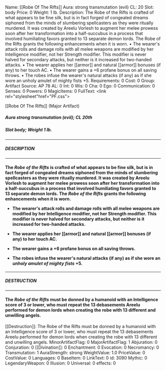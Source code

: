 Name: [[Robe Of The Rifts]]
Aura: strong transmutation (evil)
CL: 20
Slot: body
Price: 0
Weight: 1 lb.
Description: The Robe of the Rifts is crafted of what appears to be fine silk, but is in fact forged of congealed dreams siphoned from the minds of slumbering spellcasters as they were ritually murdered. It was created by Areelu Vorlesh to augment her melee prowess soon after her transformation into a half-succubus in a process that involved humiliating favors granted to 13 separate demon lords. The Robe of the Rifts grants the following enhancements when it is worn. • The wearer's attack rolls and damage rolls with all melee weapons are modified by her Intelligence modifier, not her Strength modifier. This modifier is never halved for secondary attacks, but neither is it increased for two-handed attacks. • The wearer applies her [[armor]] and natural [[armor]] bonuses (if any) to her touch AC. • The wearer gains a +6 profane bonus on all saving throws. • The robes infuse the wearer's natural attacks (if any) as if she wore an unholy amulet of mighty fists +5.
Requirements: 0
Cost: 0
Group: Artifact
Source: AP 78
AL: 0
Int: 0
Wis: 0
Cha: 0
Ego: 0
Communication: 0
Senses: 0
Powers: 0
MagicItems: 0
FullText: <link rel="stylesheet"href="PF.css"><div class="heading"><p class="alignleft">[[Robe Of The Rifts]] (Major Artifact)</p><div style="clear: both;"></div></div><div><h5><b>Aura </b>strong transmutation (evil); <b>CL </b>20th</h5><h5><b>Slot </b>body; <b>Weight </b>1 lb.</h5></div><hr/><div><h5><b>DESCRIPTION</b></h5></div><hr/><div><h4><p>The <i>Robe of the Rifts</i> is crafted of what appears to be fine silk, but is in fact forged of congealed dreams siphoned from the minds of slumbering spellcasters as they were ritually murdered. It was created by Areelu Vorlesh to augment her melee prowess soon after her transformation into a half-succubus in a process that involved humiliating favors granted to 13 separate demon lords. The <i>Robe of the Rifts</i> grants the following enhancements when it is worn. </p><p><ul><li> The wearer's attack rolls and damage rolls with all melee weapons are modified by her Intelligence modifier, not her Strength modifier. This modifier is never halved for secondary attacks, but neither is it increased for two-handed attacks. </p><p><li> The wearer applies her [[armor]] and natural [[armor]] bonuses (if any) to her touch AC. </p><p><li> The wearer gains a +6 profane bonus on all saving throws. </p><p><li> The robes infuse the wearer's natural attacks (if any) as if she wore an <i>unholy amulet of mighty fists</i> +5.</ul></p></h4></div><hr/><div><h5><b>DESTRUCTION</b></h5></div><hr/><div><h4><p>The <i>Robe of the Rifts</i> must be donned by a humanoid with an Intelligence score of 3 or lower, who must repeat the 13 debasements Areelu performed for demon lords when creating the robe with 13 different and unwilling angels.</p></h4></div>
[[Destruction]]: The Robe of the Rifts must be donned by a humanoid with an Intelligence score of 3 or lower, who must repeat the 13 debasements Areelu performed for demon lords when creating the robe with 13 different and unwilling angels.
MinorArtifactFlag: 0
MajorArtifactFlag: 1
Abjuration: 0
Conjuration: 0
[[Divination]]: 0
Enchantment: 0
Evocation: 0
Necromancy: 0
Transmutation: 1
AuraStrength: strong
WeightValue: 1.0
PriceValue: 0
CostValue: 0
Languages: 0
BaseItem: 0
LinkText: 0
id: 3090
Mythic: 0
LegendaryWeapon: 0
Illusion: 0
Universal: 0
effects: 0
